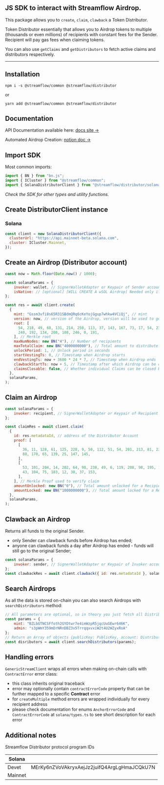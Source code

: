 ## JS SDK to interact with Streamflow Airdrop.

This package allows you to `create`, `claim`, `clawback` a Token Distributor.

Token Distributor essentially that allows you to Airdrop tokens to multiple (thousands or even millions) of recipients with constant fees for the Sender. Recipient will pay gas fees when claiming tokens.

You can also use `getClaims` and `getDistributors` to fetch active claims and distributors respectively.

---

## Installation

`npm i -s @streamflow/common @streamflow/distributor`

or

`yarn add @streamflow/common @streamflow/distributor`

## Documentation
API Documentation available here: [docs site →](https://streamflow-finance.github.io/js-sdk/)

Automated Airdrop Creation: [notion doc →](https://streamflow.notion.site/Automated-Airdrop-Creation-45b84bfd2dda4d7196be5dd02eed29c8)

## Import SDK

Most common imports:

```javascript
import { BN } from "bn.js";
import { ICluster } from "@streamflow/common";
import { SolanaDistributorClient } from "@streamflow/distributor/solana";
```

_Check the SDK for other types and utility functions._

## Create DistributorClient instance

### Solana

```javascript
const client = new SolanaDistributorClient({
  clusterUrl: "https://api.mainnet-beta.solana.com",
  cluster: ICluster.Mainnet,
});
```

## Create an Airdrop (Distributor account)

```javascript
const now = Math.floor(Date.now() / 1000);

const solanaParams = {
    invoker: wallet, // SignerWalletAdapter or Keypair of Sender account
    isNative: // [optional] [WILL CREATE A wSOL Airdrop] Needed only if you need to Airdrop Solana native token
};

const res = await client.create(
  {
    mint: "Gssm3vfi8s65R31SBdmQRq6cKeYojGgup7whkw4VCiQj", // mint
    version: now, // version of the Airdrop, version will be used to generate unique address of the Distributor Account
    root: [
      54, 218, 49, 68, 131, 214, 250, 113, 37, 143, 167, 73, 17, 54, 233, 26, 141, 93, 28, 186, 137, 211, 251, 205,
      240, 192, 134, 208, 108, 246, 0, 191,
    ], // Merkle root
    maxNumNodes: new BN("4"), // Number of recipients
    maxTotalClaim: new BN("4000000000"), // Total amount to distribute
    unlockPeriod: 1, // Unlock period in seconds
    startVestingTs: 0, // Timestamp when Airdrop starts
    endVestingTs: now + 3600 * 24 * 7, // Timestamp when Airdrop ends
    clawbackStartTs: now + 5, // Timestamp after which Airdrop can be clawed back to the Sender address
    claimsClosable: false, // Whether individual Claims can be closed by the Sender
  },
  solanaParams,
);
```

## Claim an Airdrop

```javascript
const solanaParams = {
    invoker: recipient, // SignerWalletAdapter or Keypair of Recipient account
};

const claimRes = await client.claim(
  {
    id: res.metadataId, // address of the Distributor Account
    proof: [
      [
        36, 11, 128, 61, 125, 228, 9, 50, 112, 51, 54, 201, 213, 81, 228, 216, 62, 191, 68, 63, 59, 125, 163, 77, 44,
        88, 170, 65, 139, 25, 147, 145,
      ],
      [
        53, 101, 204, 14, 202, 64, 98, 238, 49, 6, 119, 208, 98, 195, 150, 81, 191, 55, 46, 103, 91, 245, 121, 195,
        43, 104, 75, 183, 12, 38, 37, 153,
      ],
    ], // Merkle Proof used to verify claim
    amountUnlocked: new BN("0"), // Total amount unlocked for a Recipient
    amountLocked: new BN("1000000000"), // Total amount locked for a Recipient
  },
  solanaParams,
);
```

## Clawback an Airdrop

Returns all funds to the original Sender. 
- only Sender can clawback funds before Airdrop has ended;
- anyone can clawback funds a day after Airdrop has ended - funds will still go to the original Sender;

```javascript
const solanaParams = {
    invoker: sender, // SignerWalletAdapter or Keypair of Invoker account
};
const clawbackRes = await client.clawback({ id: res.metadataId }, solanaParams);
```

## Search Airdrops

As all the data is stored on-chain you can also search Airdrops with `searchDistributors` method:

```javascript
// All parameters are optional, so in theory you just fetch all Distributors
const params = {
    mint: "BZLbGTNCSFfoth2GYDtwr7e4imWzpR5jqcUuGEwr646K", 
    admin: "s3pWmY359mDrNRnDBZ3v5TrrqqxvxiW2t4U2WZyxRoA"
};
// Return an Array of objects {publicKey: PublicKey, account: Distributor}
const disributors = await client.searchDistributors(params);
```

## Handling errors

`GenericStreamClient` wraps all errors when making on-chain calls with `ContractError` error class:
- this class inherits original traceback
- error may optionally contain `contractErrorCode` property that can be further mapped to a specific **Contract** error
- for `createMultiple` method errors are wrapped individually for every recipient address
- please check documentation for enums `AnchorErrorCode` and `ContractErrorCode` at `solana/types.ts` to see short description for each error

## Additional notes

Streamflow Distributor protocol program IDs

| Solana  |                                              |
| ------- | -------------------------------------------- |
| Devet   | MErKy6nZVoVAkryxAejJz2juifQ4ArgLgHmaJCQkU7N |
| Mainnet |   |
